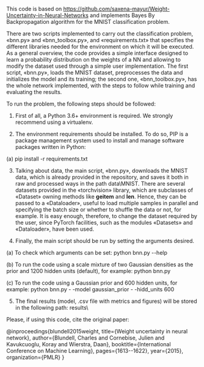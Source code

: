 This code is based on https://github.com/saxena-mayur/Weight-Uncertainty-in-Neural-Networks and implements Bayes By Backpropagation algorithm for the MNIST classification problem.

There are two scripts implemented to carry out the classification problem, «bnn.py» and «bnn_toolbox.py», and «requirements.txt» that specifies the different libraries needed for the environment on which it will be executed. As a general overview, the code provides a simple interface designed to learn a probability distribution on the weights of a NN and allowing to modify the dataset used through a simple user implementation. The first script, «bnn.py», loads the MNIST dataset, preprocesses the data and initializes the model and its training; the second one, «bnn_toolbox.py», has the whole network implemented, with the steps to follow while training and evaluating the results.

To run the problem, the following steps should be followed:

1. First of all, a Python 3.6+ environment is required. We strongly recommend using a virtualenv.

2. The environment requirements should be installed. To do so, PIP is a package management system used to install and manage software packages written in Python:

(a) pip install -r requirements.txt

3. Talking about data, the main script, «bnn.py», downloads the MNIST data, which is already provided in the repository, and saves it both in raw and processed ways in the path data\MNIST\. There are several datasets provided in the «torchvision» library, which are subclasses of «Dataset» owning methods like __geitem__ and __len__. Hence, they can be passed to a «Dataloader», useful to load multiple samples in parallel and specifying the batch size or whether to shuffle the data or not, for example. It is easy enough, therefore, to change the dataset required by the user, since PyTorch facilities, such as the modules «Datasets» and «Dataloader», have been used. 

4. Finally, the main script should be run by setting the arguments desired.

(a) To check which arguments can be set: python bnn.py --help

(b) To run the code using a scale mixture of two Gaussian densities as the prior and 1200 hidden units (default), for example: python bnn.py

(c) To run the code using a Gaussian prior and 600 hidden units, for example: python bnn.py - -model gaussian_prior - -hidd_units 600

5. The final results (model, .csv file with metrics and figures) will be stored in the following path: results\

Please, if using this code, cite the original paper:

@inproceedings{blundell2015weight,
  title={Weight uncertainty in neural network},
  author={Blundell, Charles and Cornebise, Julien and Kavukcuoglu, Koray and Wierstra, Daan},
  booktitle={International Conference on Machine Learning},
  pages={1613--1622},
  year={2015},
  organization={PMLR}
}
